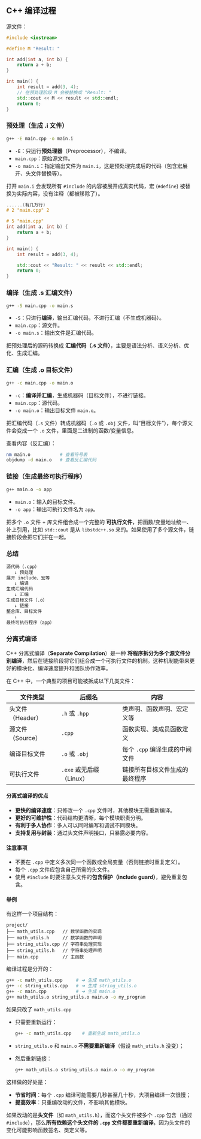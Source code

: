 ## C++ 编译过程

源文件：

```c++
#include <iostream>

#define M "Result: "

int add(int a, int b) {
    return a + b;
}

int main() {
    int result = add(3, 4);
    // 在预处理阶段 M 会被替换成 "Result: "
    std::cout << M << result << std::endl;
    return 0;
}
```

### 预处理（生成 .i 文件）

```bash
g++ -E main.cpp -o main.i
```

- `-E`：只运行**预处理器**（Preprocessor），不编译。
- `main.cpp`：原始源文件。
- `-o main.i`：指定输出文件为 `main.i`，这是预处理完成后的代码（包含宏展开、头文件替换等）。

打开 `main.i` 会发现所有 `#include` 的内容被展开成真实代码，宏 (`#define`) 被替换为实际内容，没有注释（都被移除了）。

```cpp
......(有几万行)
# 2 "main.cpp" 2

# 5 "main.cpp"
int add(int a, int b) {
    return a + b;
}

int main() {
    int result = add(3, 4);

    std::cout << "Result: " << result << std::endl;
    return 0;
}
```

### 编译（生成 .s 汇编文件）

```bash
g++ -S main.cpp -o main.s
```

- `-S`：只进行**编译**，输出汇编代码，不进行汇编（不生成机器码）。
- `main.cpp`：源文件。
- `-o main.s`：输出文件是汇编代码。

把预处理后的源码转换成 **汇编代码（.s 文件）**，主要是语法分析、语义分析、优化、生成汇编。

### 汇编（生成 .o 目标文件）

```bash
g++ -c main.cpp -o main.o
```

- `-c`：**编译并汇编**，生成机器码（目标文件），不进行链接。
- `main.cpp`：源代码。
- `-o main.o`：输出目标文件 `main.o`。

把汇编代码（`.s` 文件）转成机器码（`.o` 或 `.obj` 文件，叫“目标文件”），每个源文件会变成一个 `.o` 文件，里面是二进制的函数/变量信息。

查看内容（反汇编）：

```bash
nm main.o           # 查看符号表
objdump -d main.o   # 查看反汇编代码
```

### 链接（生成最终可执行程序）

```bash
g++ main.o -o app
```

- `main.o`：输入的目标文件。
- `-o app`：输出可执行文件名为 `app`。

把多个 `.o` 文件 + 库文件组合成一个完整的 **可执行文件**，把函数/变量地址统一、补上引用，比如 `std::cout` 是从 `libstdc++.so` 来的。如果使用了多个源文件，链接阶段会把它们拼在一起。

### 总结

```txt
源代码（.cpp）
   ↓ 预处理
展开 include、宏等
   ↓ 编译
生成汇编代码
   ↓ 汇编
生成目标文件（.o）
   ↓ 链接
整合库、目标文件
   ↓
最终可执行程序（app）
```

### 分离式编译

C++ 分离式编译（**Separate Compilation**）是一种 **将程序拆分为多个源文件分别编译**，然后在链接阶段将它们组合成一个可执行文件的机制。这种机制能带来更好的模块化、编译速度提升和团队协作效率。

在 C++ 中，一个典型的项目可能被拆成以下几类文件：

| 文件类型         | 后缀名                   | 内容                           |
| ---------------- | ------------------------ | ------------------------------ |
| 头文件（Header） | `.h` 或 `.hpp`           | 类声明、函数声明、宏定义等     |
| 源文件（Source） | `.cpp`                   | 函数实现、类成员函数定义       |
| 编译目标文件     | `.o` 或 `.obj`           | 每个 `.cpp` 编译生成的中间文件 |
| 可执行文件       | `.exe` 或无后缀（Linux） | 链接所有目标文件生成的最终程序 |

#### 分离式编译的优点

- **更快的编译速度**：只修改一个 `.cpp` 文件时，其他模块无需重新编译。
- **更好的可维护性**：代码结构更清晰，每个模块职责分明。
- **有利于多人协作**：多人可以同时编写和调试不同模块。
- **支持复用与封装**：通过头文件声明接口，只暴露必要内容。

#### 注意事项

- 不要在 `.cpp` 中定义多次同一个函数或全局变量（否则链接时重复定义）。
- 每个 `.cpp` 文件应包含自己所需的头文件。
- 使用 `#include` 时要注意头文件的**包含保护（include guard）**，避免重复包含。

#### 举例

有这样一个项目结构：

```less
project/
├── math_utils.cpp   // 数学函数的实现
├── math_utils.h     // 数学函数的声明
├── string_utils.cpp // 字符串处理实现
├── string_utils.h   // 字符串处理声明
├── main.cpp         // 主函数
```

编译过程是分开的：

```bash
g++ -c math_utils.cpp     # ➜ 生成 math_utils.o
g++ -c string_utils.cpp   # ➜ 生成 string_utils.o
g++ -c main.cpp           # ➜ 生成 main.o
g++ math_utils.o string_utils.o main.o -o my_program
```

如果只改了 `math_utils.cpp`

- 只需要重新运行：

  ```bash
  g++ -c math_utils.cpp    # 重新生成 math_utils.o
  ```

- `string_utils.o` 和 `main.o` **不需要重新编译**（假设 `math_utils.h` 没变）；

- 然后重新链接：

  ```bash
  g++ math_utils.o string_utils.o main.o -o my_program
  ```

这样做的好处是：

- **节省时间**：每个 `.cpp` 编译可能需要几秒甚至几十秒，大项目编译一次很慢；
- **提高效率**：只重编改动的文件，不影响其他模块。

如果改动的是**头文件**（如 `math_utils.h`），而这个头文件被多个 `.cpp` 包含（通过 `#include`），那么**所有依赖这个头文件的 `.cpp` 文件都要重新编译**，因为头文件的变化可能影响函数签名、类定义等。
